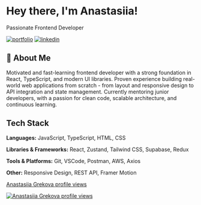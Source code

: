 
# Hey there, I'm Anastasiia! 

Passionate Frontend Developer


[![portfolio](https://img.shields.io/badge/my_portfolio-000?style=for-the-badge&logo=ko-fi&logoColor=white)](https://anastasiia-grekova.vercel.app/)
[![linkedin](https://img.shields.io/badge/linkedin-0A66C2?style=for-the-badge&logo=linkedin&logoColor=white)](https://www.linkedin.com/in/anastasiia-grekova-1a0198317)


## 🚀 About Me
Motivated and fast-learning frontend developer with a strong foundation in React, TypeScript,
and modern UI libraries. Proven experience building real-world web applications from scratch -
from layout and responsive design to API integration and state management. Currently
mentoring junior developers, with a passion for clean code, scalable architecture, and
continuous learning.



## Tech Stack

**Languages:** JavaScript, TypeScript, HTML, CSS

**Libraries & Frameworks:** React, Zustand, Tailwind CSS, Supabase, Redux

**Tools & Platforms:** Git, VSCode, Postman, AWS, Axios

**Other:** Responsive Design, REST API, Framer Motion

[Anastasiia Grekova profile views](http://github-profile-summary-cards.vercel.app/api/cards/profile-details?username=anastasiia-hrekova&theme=nord_bright)


[![Anastasiia Grekova profile views](https://u8views.com/api/v1/github/profiles/174583003/views/day-week-month-total-count.svg)](https://u8views.com/github/anastasiia-hrekova)
